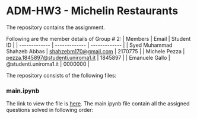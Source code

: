 # ADM-HW3 - Michelin Restaurants
The repository contains the assignment.  

Following are the member details of Group # 2:
| Members  | Email | Student ID |
| ------------- | ------------- | ------------- |
| Syed Muhammad Shahzeb Abbas  | shahzebm170@gmail.com  | 2170775 |
| Michele Pezza   | pezza.1845897@studenti.uniroma1.it  | 1845897 |
| Emanuele Gallo   | @studenti.uniroma1.it  | 0000000 |

The repository consists of the following files:

### main.ipynb
The link to view the file is [here](https://). The main.ipynb file contain all the assigned questions solved in following order:
